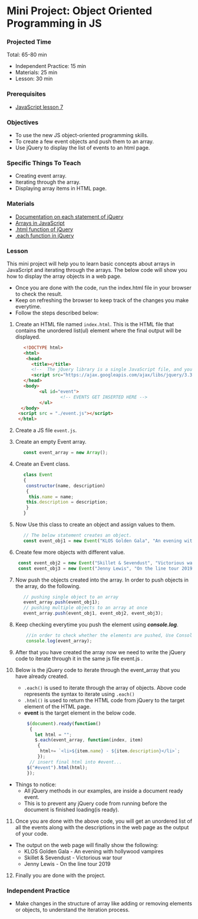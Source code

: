 # Mini Project: Object Oriented Programming in JS

### Projected Time

Total: 65-80 min
- Independent Practice: 15 min
- Materials: 25 min
- Lesson: 30 min

### Prerequisites

- [JavaScript lesson 7](../javascript/javascript-7-oop.md)


### Objectives

- To use the new JS object-oriented programming skills.
- To create a few event objects and push them to an array.
- Use jQuery to display the list of events to an html page.

### Specific Things To Teach

- Creating event array.
- Iterating through the array.
- Displaying array items in HTML page.

### Materials

- [Documentation on each statement of jQuery](http://api.jquery.com/jquery.each/)
- [Arrays in JavaScript](https://developer.mozilla.org/en-US/docs/Web/JavaScript/Reference/Global_Objects/Array)
- [.html function of jQuery](http://api.jquery.com/html/)
- [.each function in jQuery](http://api.jquery.com/jquery.each/)

### Lesson

This mini project will help you to learn basic concepts about arrays in JavaScript and iterating through the arrays. The below code will show you how to display the array objects in a web page.
- Once you are done with the code, run the index.html file in your browser to check the result.
- Keep on refreshing the browser to keep track of the changes you make everytime.
- Follow the steps described below:

1. Create an HTML file named `index.html`. This is the HTML file that contains the unordered list(ul) element where the final output will be displayed.
   ```html
      <!DOCTYPE html>
      <html>
       <head>
         <title></title>
         <!--  The jQuery library is a single JavaScript file, and you reference it with the HTML.-->
         <script src="https://ajax.googleapis.com/ajax/libs/jquery/3.3.1/jquery.min.js"></script>
      </head>
      <body>
            <ul id="event">
                    <!-- EVENTS GET INSERTED HERE -->
            </ul>
     </body>
    <script src = "./event.js"></script>
    </html>
   ```
2. Create a JS file `event.js`.
3. Create an empty Event array.
   ```javascript
      const event_array = new Array();
   ```
4. Create an Event class.
    ```javascript
       class Event
       {
        constructor(name, description)
        {
         this.name = name;
        this.description = description;
        }
       }
    ```
5. Now Use this class to create an object and assign values to them.
   ```javascript
      // The below statement creates an object.
      const event_obj1 = new Event("KLOS Golden Gala", "An evening with hollywood vampires");
   ```
6. Create few more objects with different value.
   ```javascript
    const event_obj2 = new Event("Skillet & Sevendust", "Victorious war tour");
    const event_obj3 = new Event("Jenny Lewis", "On the line tour 2019");
   ```
7. Now push the objects created into the array. In order to push objects in the array, do the following.
   ```javascript
      // pushing single object to an array
      event_array.push(event_obj1);
      // pushing multiple objects to an array at once
      event_array.push(event_obj1, event_obj2, event_obj3);
   ```
8. Keep checking everytime you push the element using ***console.log***.
   ```javascript
       //in order to check whether the elements are pushed, Use Console.log
       console.log(event_array);
   ```

9. After that you have created the array now we need to write the jQuery code to iterate through it in the same js file event.js .
  
10. Below is the jQuery code to iterate through the event_array that you have already created.
    - `.each()` is used to iterate through the array of objects. Above code represents the syntax to iterate using `.each()`
    - `.html()` is used to return the HTML code from jQuery to the target element of the HTML page.
    - **event** is the target element in the below code.
      ```javascript
       $(document).ready(function()
        {
          let html = "";
          $.each(event_array, function(index, item)
           {
            html+= `<li>${item.name} - ${item.description}</li>`;
           });
        // insert final html into #event...
       $("#event").html(html);
       });
      ```
+ Things to notice:
   - All jQuery methods in our examples, are inside a document ready event.
   - This is to prevent any jQuery code from running before the document is finished loading(is ready).


11. Once you are done with the above code, you will get an unordered list of all the events along with the descriptions in the web page as the output of your code.
  - The output on the web page will finally show the following:
     - KLOS Golden Gala - An evening with hollywood vampires
     - Skillet & Sevendust - Victorious war tour
     - Jenny Lewis - On the line tour 2019
12. Finally you are done with the project.

### Independent Practice

- Make changes in the structure of array like adding or removing elements or objects, to understand the iteration process.
